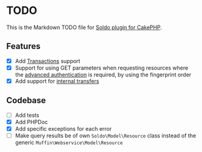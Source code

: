 # TODO

This is the Markdown TODO file for [Soldo plugin for CakePHP](https://github.com/poweringsrl/cakephp-soldo).

## Features

- [x] Add [Transactions](https://developer.soldo.com/reference/transaction-search) support
- [x] Support for using GET parameters when requesting resources where the [advanced authentication](https://developer.soldo.com/docs/advanced-authentication) is required, by using the fingerprint order
- [x] Add support for [internal transfers](https://developer.soldo.com/reference/wallet-internal-transfer)

## Codebase

- [ ] Add tests
- [x] Add PHPDoc
- [x] Add specific exceptions for each error
- [ ] Make query results be of own `Soldo\Model\Resource` class instead of the generic `Muffin\Webservice\Model\Resource`
